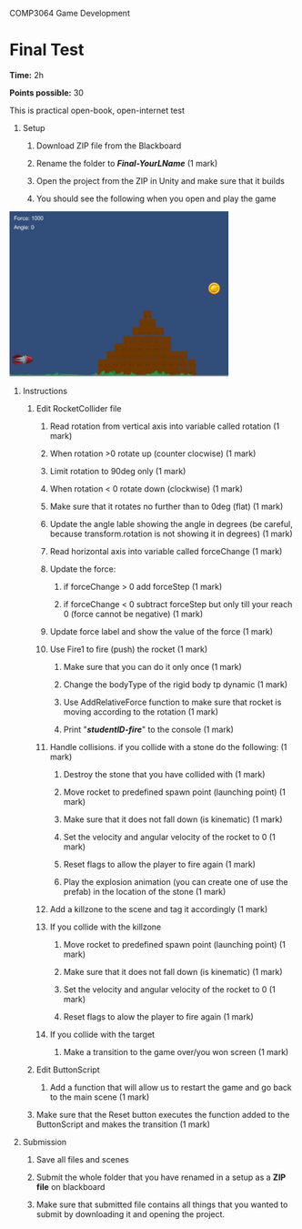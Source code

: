 COMP3064 Game Development

Final Test
==========

**Time:** 2h

**Points possible:** 30

This is practical open-book, open-internet test

1.  Setup

    1.  Download ZIP file from the Blackboard

    2.  Rename the folder to ***Final-YourLName*** (1 mark)

    3.  Open the project from the ZIP in Unity and make sure that it
        builds

    4.  You should see the following when you open and play the game

<img src="./media/image1.png" width="385" height="290" />

1.  Instructions

    1.  Edit RocketCollider file

        1.  Read rotation from vertical axis into variable called
            rotation (1 mark)

        2.  When rotation &gt;0 rotate up (counter clocwise) (1 mark)

        3.  Limit rotation to 90deg only (1 mark)

        4.  When rotation &lt; 0 rotate down (clockwise) (1 mark)

        5.  Make sure that it rotates no further than to 0deg (flat)
            (1 mark)

        6.  Update the angle lable showing the angle in degrees (be
            careful, because transform.rotation is not showing it
            in degrees) (1 mark)

        7.  Read horizontal axis into variable called forceChange
            (1 mark)

        8.  Update the force:

            1.  if forceChange &gt; 0 add forceStep (1 mark)

            2.  if forceChange &lt; 0 subtract forceStep but only till
                your reach 0 (force cannot be negative) (1 mark)

        9.  Update force label and show the value of the force (1 mark)

        10. Use Fire1 to fire (push) the rocket (1 mark)

            1.  Make sure that you can do it only once (1 mark)

            2.  Change the bodyType of the rigid body tp dynamic
                (1 mark)

            3.  Use AddRelativeForce function to make sure that rocket
                is moving according to the rotation (1 mark)

            4.  Print "***studentID-fire***" to the console (1 mark)

        11. Handle collisions. if you collide with a stone do the
            following: (1 mark)

            1.  Destroy the stone that you have collided with (1 mark)

            2.  Move rocket to predefined spawn point (launching point)
                (1 mark)

            3.  Make sure that it does not fall down (is kinematic)
                (1 mark)

            4.  Set the velocity and angular velocity of the rocket to 0
                (1 mark)

            5.  Reset flags to allow the player to fire again (1 mark)

            6.  Play the explosion animation (you can create one of use
                the prefab) in the location of the stone (1 mark)

        12. Add a killzone to the scene and tag it accordingly (1 mark)

        13. If you collide with the killzone

            1.  Move rocket to predefined spawn point (launching point)
                (1 mark)

            2.  Make sure that it does not fall down (is kinematic)
                (1 mark)

            3.  Set the velocity and angular velocity of the rocket to 0
                (1 mark)

            4.  Reset flags to alow the player to fire again (1 mark)

        14. If you collide with the target

            1.  Make a transition to the game over/you won screen
                (1 mark)

    2.  Edit ButtonScript

        1.  Add a function that will allow us to restart the game and go
            back to the main scene (1 mark)

    3.  Make sure that the Reset button executes the function added to
        the ButtonScript and makes the transition (1 mark)

2.  Submission

    1.  Save all files and scenes

    2.  Submit the whole folder that you have renamed in a setup as a
        **ZIP file** on blackboard

    3.  Make sure that submitted file contains all things that you
        wanted to submit by downloading it and opening the project.



